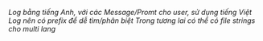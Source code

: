 _Log bằng tiếng Anh, với các Message/Promt cho user, sử dụng tiếng Việt_
_Log nên có prefix để dễ tìm/phân biệt_
_Trong tương lai có thể có file strings cho multi lang_

